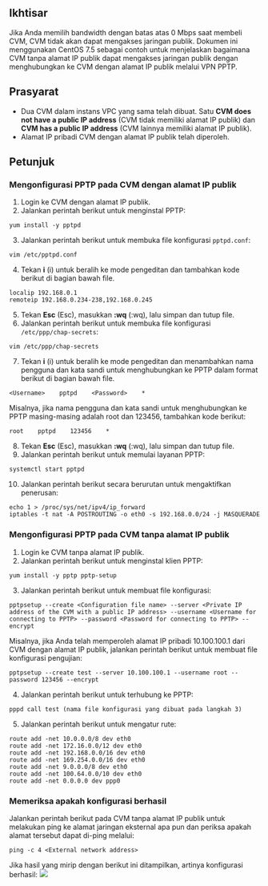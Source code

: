 ## Ikhtisar
Jika Anda memilih bandwidth dengan batas atas 0 Mbps saat membeli CVM, CVM tidak akan dapat mengakses jaringan publik. Dokumen ini menggunakan CentOS 7.5 sebagai contoh untuk menjelaskan bagaimana CVM tanpa alamat IP publik dapat mengakses jaringan publik dengan menghubungkan ke CVM dengan alamat IP publik melalui VPN PPTP.


## Prasyarat
- Dua CVM dalam instans VPC yang sama telah dibuat. Satu **CVM does not have a public IP address** (CVM tidak memiliki alamat IP publik) dan **CVM has a public IP address** (CVM lainnya memiliki alamat IP publik).
- Alamat IP pribadi CVM dengan alamat IP publik telah diperoleh.

## Petunjuk
### Mengonfigurasi PPTP pada CVM dengan alamat IP publik

1. Login ke CVM dengan alamat IP publik.
2. Jalankan perintah berikut untuk menginstal PPTP:
```
yum install -y pptpd
```
3. Jalankan perintah berikut untuk membuka file konfigurasi `pptpd.conf`:
```
vim /etc/pptpd.conf
```
4. Tekan **i** (i) untuk beralih ke mode pengeditan dan tambahkan kode berikut di bagian bawah file.
```
localip 192.168.0.1
remoteip 192.168.0.234-238,192.168.0.245
```
5. Tekan **Esc** (Esc), masukkan **:wq** (:wq), lalu simpan dan tutup file.
6. Jalankan perintah berikut untuk membuka file konfigurasi `/etc/ppp/chap-secrets`:
```
vim /etc/ppp/chap-secrets
```
7. <span id="step7">Tekan **i** (i) untuk beralih ke mode pengeditan dan menambahkan nama pengguna dan kata sandi untuk menghubungkan ke PPTP dalam format berikut di bagian bawah file.</span>
```
<Username>    pptpd    <Password>    *
```
Misalnya, jika nama pengguna dan kata sandi untuk menghubungkan ke PPTP masing-masing adalah root dan 123456, tambahkan kode berikut:
```
root    pptpd    123456    *
```
8. Tekan **Esc** (Esc), masukkan **:wq** (:wq), lalu simpan dan tutup file.
9. Jalankan perintah berikut untuk memulai layanan PPTP:
```
systemctl start pptpd
```
10. Jalankan perintah berikut secara berurutan untuk mengaktifkan penerusan:
```
echo 1 > /proc/sys/net/ipv4/ip_forward
iptables -t nat -A POSTROUTING -o eth0 -s 192.168.0.0/24 -j MASQUERADE
```

### Mengonfigurasi PPTP pada CVM tanpa alamat IP publik

1. Login ke CVM tanpa alamat IP publik.
2. Jalankan perintah berikut untuk menginstal klien PPTP:
```
yum install -y pptp pptp-setup
``` 
3. Jalankan perintah berikut untuk membuat file konfigurasi:
```
pptpsetup --create <Configuration file name> --server <Private IP address of the CVM with a public IP address> --username <Username for connecting to PPTP> --password <Password for connecting to PPTP> --encrypt
```
Misalnya, jika Anda telah memperoleh alamat IP pribadi 10.100.100.1 dari CVM dengan alamat IP publik, jalankan perintah berikut untuk membuat file konfigurasi pengujian:
```
pptpsetup --create test --server 10.100.100.1 --username root --password 123456 --encrypt
```
4. Jalankan perintah berikut untuk terhubung ke PPTP:
```
pppd call test (nama file konfigurasi yang dibuat pada langkah 3)
```
5. Jalankan perintah berikut untuk mengatur rute:
```
route add -net 10.0.0.0/8 dev eth0
route add -net 172.16.0.0/12 dev eth0
route add -net 192.168.0.0/16 dev eth0
route add -net 169.254.0.0/16 dev eth0
route add -net 9.0.0.0/8 dev eth0
route add -net 100.64.0.0/10 dev eth0
route add -net 0.0.0.0 dev ppp0
```

### Memeriksa apakah konfigurasi berhasil
Jalankan perintah berikut pada CVM tanpa alamat IP publik untuk melakukan ping ke alamat jaringan eksternal apa pun dan periksa apakah alamat tersebut dapat di-ping melalui:
```
ping -c 4 <External network address>
```
Jika hasil yang mirip dengan berikut ini ditampilkan, artinya konfigurasi berhasil:
![](https://main.qcloudimg.com/raw/c841782ce0976982d1f289d3437ec0ed.png)



